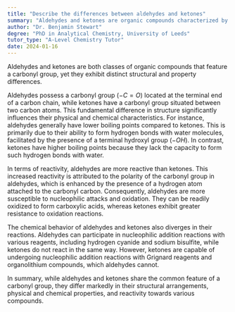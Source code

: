 ```yaml
---
title: "Describe the differences between aldehydes and ketones"
summary: "Aldehydes and ketones are organic compounds characterized by a carbonyl group, differing primarily in their structural arrangement and associated properties."
author: "Dr. Benjamin Stewart"
degree: "PhD in Analytical Chemistry, University of Leeds"
tutor_type: "A-Level Chemistry Tutor"
date: 2024-01-16
---
```


Aldehydes and ketones are both classes of organic compounds that feature a carbonyl group, yet they exhibit distinct structural and property differences.

Aldehydes possess a carbonyl group ($-C=O$) located at the terminal end of a carbon chain, while ketones have a carbonyl group situated between two carbon atoms. This fundamental difference in structure significantly influences their physical and chemical characteristics. For instance, aldehydes generally have lower boiling points compared to ketones. This is primarily due to their ability to form hydrogen bonds with water molecules, facilitated by the presence of a terminal hydroxyl group ($-OH$). In contrast, ketones have higher boiling points because they lack the capacity to form such hydrogen bonds with water.

In terms of reactivity, aldehydes are more reactive than ketones. This increased reactivity is attributed to the polarity of the carbonyl group in aldehydes, which is enhanced by the presence of a hydrogen atom attached to the carbonyl carbon. Consequently, aldehydes are more susceptible to nucleophilic attacks and oxidation. They can be readily oxidized to form carboxylic acids, whereas ketones exhibit greater resistance to oxidation reactions.

The chemical behavior of aldehydes and ketones also diverges in their reactions. Aldehydes can participate in nucleophilic addition reactions with various reagents, including hydrogen cyanide and sodium bisulfite, while ketones do not react in the same way. However, ketones are capable of undergoing nucleophilic addition reactions with Grignard reagents and organolithium compounds, which aldehydes cannot.

In summary, while aldehydes and ketones share the common feature of a carbonyl group, they differ markedly in their structural arrangements, physical and chemical properties, and reactivity towards various compounds.
    